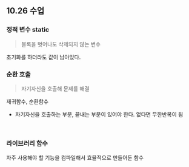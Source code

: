 ## 10.26 수업

### 정적 변수 static

> 블록을 벗어나도 삭제되지 않는 변수

초기화를 하더라도 값이 남아있다.
<br>

### 순환 호출

> 자기자신을 호출해 문제를 해결

재귀함수, 순환함수

- 자기자신을 호출하는 부분, 끝내는 부분이 있어야 한다. 없다면 무한반복이 됨
<br>

### 라이브러리 함수

자주 사용해야 할 기능을 컴파일해서 효율적으로 만들어둔 함수
